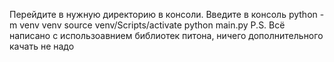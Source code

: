 Перейдите в нужную директорию в консоли.
Введите в консоль
python -m venv venv
source venv/Scripts/activate
python main.py
P.S. Всё написано с использоавнием библиотек питона, ничего дополнительного качать не надо
